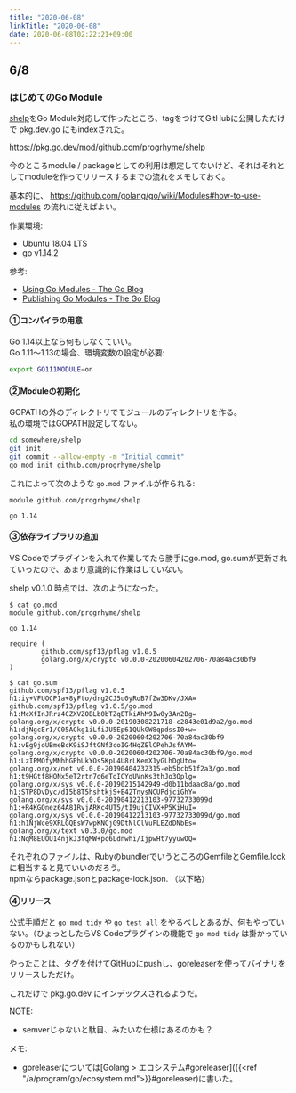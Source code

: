 ```yaml
---
title: "2020-06-08"
linkTitle: "2020-06-08"
date: 2020-06-08T02:22:21+09:00
---
```


## 6/8
### はじめてのGo Module

[shelp](https://github.com/progrhyme/shelp)をGo Module対応して作ったところ、tagをつけてGitHubに公開しただけで pkg.dev.go にもindexされた。

https://pkg.go.dev/mod/github.com/progrhyme/shelp

今のところmodule / packageとしての利用は想定してないけど、それはそれとしてmoduleを作ってリリースするまでの流れをメモしておく。

基本的に、 https://github.com/golang/go/wiki/Modules#how-to-use-modules の流れに従えばよい。

作業環境:

- Ubuntu 18.04 LTS
- go v1.14.2

参考:

- [Using Go Modules - The Go Blog](https://blog.golang.org/using-go-modules)
- [Publishing Go Modules - The Go Blog](https://blog.golang.org/publishing-go-modules)

#### ①コンパイラの用意

Go 1.14以上なら何もしなくていい。  
Go 1.11〜1.13の場合、環境変数の設定が必要:

```sh
export GO111MODULE=on
```

#### ②Moduleの初期化

GOPATHの外のディレクトリでモジュールのディレクトリを作る。  
私の環境ではGOPATH設定してない。

```sh
cd somewhere/shelp
git init
git commit --allow-empty -m "Initial commit"
go mod init github.com/progrhyme/shelp
```

これによって次のような `go.mod` ファイルが作られる:

```
module github.com/progrhyme/shelp

go 1.14
```

#### ③依存ライブラリの追加

VS Codeでプラグインを入れて作業してたら勝手にgo.mod, go.sumが更新されていったので、あまり意識的に作業はしていない。

shelp v0.1.0 時点では、次のようになった。

```
$ cat go.mod
module github.com/progrhyme/shelp

go 1.14

require (
        github.com/spf13/pflag v1.0.5
        golang.org/x/crypto v0.0.0-20200604202706-70a84ac30bf9
)

$ cat go.sum
github.com/spf13/pflag v1.0.5 h1:iy+VFUOCP1a+8yFto/drg2CJ5u0yRoB7fZw3DKv/JXA=
github.com/spf13/pflag v1.0.5/go.mod h1:McXfInJRrz4CZXVZOBLb0bTZqETkiAhM9Iw0y3An2Bg=
golang.org/x/crypto v0.0.0-20190308221718-c2843e01d9a2/go.mod h1:djNgcEr1/C05ACkg1iLfiJU5Ep61QUkGW8qpdssI0+w=
golang.org/x/crypto v0.0.0-20200604202706-70a84ac30bf9 h1:vEg9joUBmeBcK9iSJftGNf3coIG4HqZElCPehJsfAYM=
golang.org/x/crypto v0.0.0-20200604202706-70a84ac30bf9/go.mod h1:LzIPMQfyMNhhGPhUkYOs5KpL4U8rLKemX1yGLhDgUto=
golang.org/x/net v0.0.0-20190404232315-eb5bcb51f2a3/go.mod h1:t9HGtf8HONx5eT2rtn7q6eTqICYqUVnKs3thJo3Qplg=
golang.org/x/sys v0.0.0-20190215142949-d0b11bdaac8a/go.mod h1:STP8DvDyc/dI5b8T5hshtkjS+E42TnysNCUPdjciGhY=
golang.org/x/sys v0.0.0-20190412213103-97732733099d h1:+R4KGOnez64A81RvjARKc4UT5/tI9ujCIVX+P5KiHuI=
golang.org/x/sys v0.0.0-20190412213103-97732733099d/go.mod h1:h1NjWce9XRLGQEsW7wpKNCjG9DtNlClVuFLEZdDNbEs=
golang.org/x/text v0.3.0/go.mod h1:NqM8EUOU14njkJ3fqMW+pc6Ldnwhi/IjpwHt7yyuwOQ=
```

それぞれのファイルは、RubyのbundlerでいうところのGemfileとGemfile.lockに相当すると見ていいのだろう。  
npmならpackage.jsonとpackage-lock.json. （以下略）

#### ④リリース

公式手順だと `go mod tidy` や `go test all` をやるべしとあるが、何もやっていない。（ひょっとしたらVS Codeプラグインの機能で `go mod tidy` は掛かっているのかもしれない）

やったことは、タグを付けてGitHubにpushし、goreleaserを使ってバイナリをリリースしただけ。

これだけで pkg.go.dev にインデックスされるようだ。

NOTE:

- semverじゃないと駄目、みたいな仕様はあるのかも？

メモ:

- goreleaserについては[Golang > エコシステム#goreleaser]({{<ref "/a/program/go/ecosystem.md">}}#goreleaser)に書いた。
